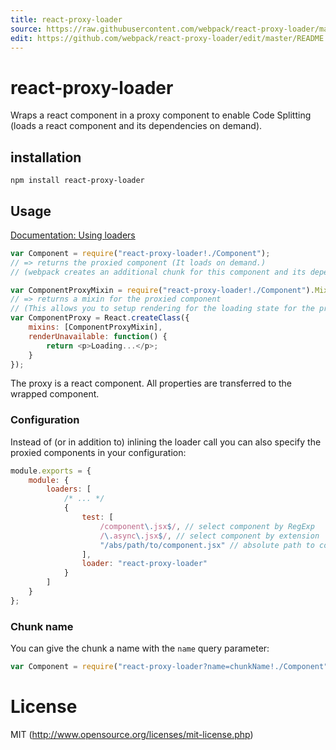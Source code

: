 ```yaml
---
title: react-proxy-loader
source: https://raw.githubusercontent.com/webpack/react-proxy-loader/master/README.md
edit: https://github.com/webpack/react-proxy-loader/edit/master/README.md
---
```

# react-proxy-loader

Wraps a react component in a proxy component to enable Code Splitting (loads a react component and its dependencies on demand).

## installation

`npm install react-proxy-loader`

## Usage

[Documentation: Using loaders](http://webpack.github.io/docs/using-loaders.html)

``` js
var Component = require("react-proxy-loader!./Component");
// => returns the proxied component (It loads on demand.)
// (webpack creates an additional chunk for this component and its dependencies)

var ComponentProxyMixin = require("react-proxy-loader!./Component").Mixin;
// => returns a mixin for the proxied component
// (This allows you to setup rendering for the loading state for the proxy)
var ComponentProxy = React.createClass({
	mixins: [ComponentProxyMixin],
	renderUnavailable: function() {
		return <p>Loading...</p>;
	}
});
```

The proxy is a react component. All properties are transferred to the wrapped component.

### Configuration

Instead of (or in addition to) inlining the loader call you can also specify the proxied components in your configuration:

``` js
module.exports = {
	module: {
		loaders: [
			/* ... */
			{
				test: [
					/component\.jsx$/, // select component by RegExp
					/\.async\.jsx$/, // select component by extension
					"/abs/path/to/component.jsx" // absolute path to component
				],
				loader: "react-proxy-loader"
			}
		]
	}
};
```

### Chunk name

You can give the chunk a name with the `name` query parameter:

``` js
var Component = require("react-proxy-loader?name=chunkName!./Component");
```

# License

MIT (http://www.opensource.org/licenses/mit-license.php)
